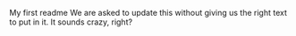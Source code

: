My first readme
We are asked to update this without giving us the right text to put in it. It sounds crazy, right?
